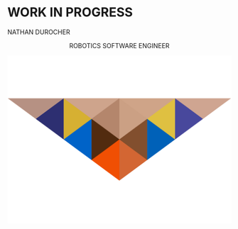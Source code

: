 # WORK IN PROGRESS

<span style="font-family:Andale Mono; font-size:2em;"><p align="left">NATHAN DUROCHER</p><p align="center">ROBOTICS SOFTWARE ENGINEER</p></span>

![Brand Logo](/docs/asstes/Owl_Logo.png)





